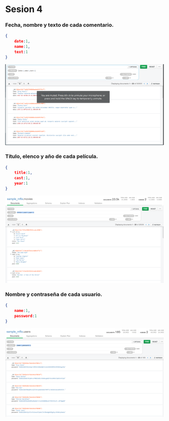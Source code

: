 # Sesion 4

### Fecha, nombre y texto de cada comentario.

```json
{
    date:1,
    name:1,
    text:1
}
```



![1](img\1.png)

### Título, elenco y año de cada película.

```json
{
    title:1,
    cast:1,
    year:1
}
```

![2](img\2.png)

### Nombre y contraseña de cada usuario.

```json
{
    name:1,
    password:1
}
```

![3](img\3.png)



